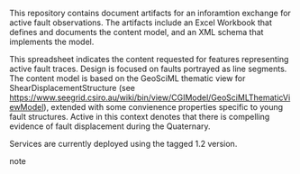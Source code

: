 This repository contains document artifacts for an inforamtion exchange for active fault observations. The artifacts include an Excel Workbook that defines and documents the content model, and an XML schema that implements the model.

This spreadsheet indicates the content requested for features representing active fault traces.  Design is focused on faults portrayed as line segments.  The content model is based on the GeoSciML thematic view for ShearDisplacementStructure (see https://www.seegrid.csiro.au/wiki/bin/view/CGIModel/GeoSciMLThematicViewModel), extended with some convienence properties specific to young fault structures. Active in this context denotes that there is compelling evidence of fault displacement during the Quaternary.

Services are currently deployed using the tagged 1.2 version.

note